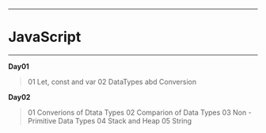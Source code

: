 ----------------
# JavaScript
---------------
__Day01__
> 01 Let, const and var
> 02 DataTypes abd Conversion

__Day02__
>01 Converions of Dtata Types
>02 Comparion of Data Types
>03 Non - Primitive Data Types
>04 Stack and Heap
>05 String
